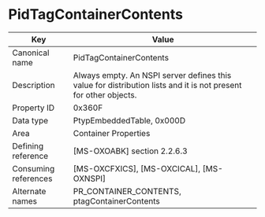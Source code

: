 # PidTagContainerContents

| Key | Value |
|---|---|
| Canonical name | PidTagContainerContents |
| Description | Always empty. An NSPI server defines this value for distribution lists and it is not present for other objects. |
| Property ID | 0x360F |
| Data type | PtypEmbeddedTable, 0x000D |
| Area | Container Properties |
| Defining reference | [MS-OXOABK] section 2.2.6.3 |
| Consuming references | [MS-OXCFXICS], [MS-OXCICAL], [MS-OXNSPI] |
| Alternate names | PR_CONTAINER_CONTENTS, ptagContainerContents |
